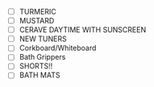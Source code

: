 - [ ] TURMERIC
- [ ] MUSTARD
- [ ] CERAVE DAYTIME WITH SUNSCREEN
- [ ] NEW TUNERS
- [ ] Corkboard/Whiteboard
- [ ] Bath Grippers
- [ ] SHORTS!!
- [ ] BATH MATS